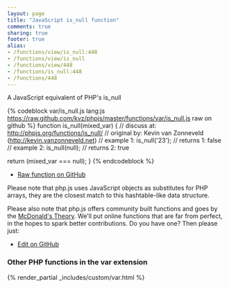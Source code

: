 ```yaml
---
layout: page
title: "JavaScript is_null function"
comments: true
sharing: true
footer: true
alias:
- /functions/view/is_null:448
- /functions/view/is_null
- /functions/view/448
- /functions/is_null:448
- /functions/448
---
```

<!-- Generated by Rakefile:build -->
A JavaScript equivalent of PHP's is_null

{% codeblock var/is_null.js lang:js https://raw.github.com/kvz/phpjs/master/functions/var/is_null.js raw on github %}
function is_null(mixed_var) {
  //  discuss at: http://phpjs.org/functions/is_null/
  // original by: Kevin van Zonneveld (http://kevin.vanzonneveld.net)
  //   example 1: is_null('23');
  //   returns 1: false
  //   example 2: is_null(null);
  //   returns 2: true

  return (mixed_var === null);
}
{% endcodeblock %}

 - [Raw function on GitHub](https://github.com/kvz/phpjs/blob/master/functions/var/is_null.js)

Please note that php.js uses JavaScript objects as substitutes for PHP arrays, they are 
the closest match to this hashtable-like data structure. 

Please also note that php.js offers community built functions and goes by the 
[McDonald's Theory](https://medium.com/what-i-learned-building/9216e1c9da7d). We'll put online 
functions that are far from perfect, in the hopes to spark better contributions. 
Do you have one? Then please just: 

 - [Edit on GitHub](https://github.com/kvz/phpjs/edit/master/functions/var/is_null.js)


### Other PHP functions in the var extension
{% render_partial _includes/custom/var.html %}
